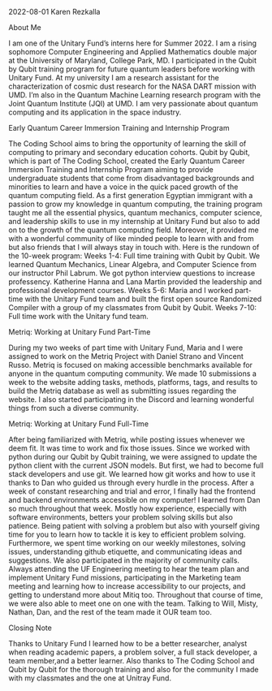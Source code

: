 2022-08-01
Karen Rezkalla

About Me

I am one of the Unitary Fund’s interns here for Summer 2022. I am a rising sophomore Computer Engineering and Applied Mathematics double major at the University of Maryland, College Park, MD. I participated in the Qubit by Qubit training program for future quantum leaders before working with Unitary Fund. At my university I am a research assistant for the characterization of cosmic dust research for the NASA DART mission with UMD. I’m also in the Quantum Machine Learning research program with the Joint Quantum Institute (JQI) at UMD. I am very passionate about quantum computing and its application in the space industry.

Early Quantum Career Immersion Training and Internship Program

The Coding School aims to bring the opportunity of learning the skill of computing to primary and secondary education cohorts. Qubit by Qubit, which is part of The Coding School, created the Early Quantum Career Immersion Training and Internship Program aiming to provide undergraduate students that come from disadvantaged backgrounds and minorities to learn and have a voice in the quick paced growth of the quantum computing field. As a first generation Egyptian immigrant with a passion to grow my knowledge in quantum computing, the training program taught me all the essential physics, quantum mechanics, computer science, and leadership skills to use in my internship at Unitary Fund but also to add on to the growth of the quantum computing field. Moreover, it provided me with a wonderful community of like minded people to learn with and from but also friends that I will always stay in touch with. Here is the rundown of the 10-week program:
Weeks 1-4: Full time training with Qubit by Qubit. We learned Quantum Mechanics, Linear Algebra, and Computer Science from our instructor Phil Labrum. We got python interview questions to increase professency. Katherine Hanna and Lana Martin provided the leadership and professional development courses.
Weeks 5-6: Maria and I worked part-time with the Unitary Fund team and built the first open source Randomized Compiler with a group of my classmates from Qubit by Qubit.
Weeks 7-10: Full time work with the Unitary fund team.

Metriq: Working at Unitary Fund Part-Time

During my two weeks of part time with Unitary Fund, Maria and I were assigned to work on the Metriq Project with Daniel Strano and Vincent Russo. Metriq is focused on making accessible benchmarks available for anyone in the quantum computing community. We made 10 submissions a week to the website adding tasks, methods, platforms, tags, and results to build the Metriq database as well as submitting issues regarding the website. I also started participating in the Discord and learning wonderful things from such a diverse community. 

Metriq: Working at Unitary Fund Full-Time

After being familiarized with Metriq, while posting issues whenever we deem fit. It was time to work and fix those issues. Since we worked with python during our Qubit by Qubit training, we were assigned to update the python client with the current JSON models. But first, we had to become full stack developers and use git. We learned how git works and how to use it thanks to Dan who guided us through every hurdle in the process. After a week of constant researching and trial and error, I finally had the frontend and backend environments accessible on my computer! I learned from Dan so much throughout that week. Mostly how experience, especially with software environments, betters your problem solving skills but also patience. Being patient with solving a problem but also with yourself giving time for you to learn how to tackle it is key to efficient problem solving. Furthermore, we spent time working on our weekly milestones, solving issues, understanding github etiquette, and communicating ideas and suggestions. We also participated in the majority of community calls. Always attending the UF Engineering meeting to hear the team plan and implement Unitary Fund missions, participating in the Marketing team meeting and learning how to increase accessibility to our projects, and getting to understand more about Mitiq too. Throughout that course of time, we were also able to meet one on one with the team. Talking to Will, Misty, Nathan, Dan, and the rest of the team made it OUR team too. 

Closing Note

Thanks to Unitary Fund I learned how to be a better researcher, analyst when reading academic papers, a problem solver, a full stack developer, a team member,and a better learner. Also thanks to The Coding School and Qubit by Qubit for the thorough training and also for the community I made with my classmates and the one at Unitray Fund.

